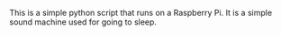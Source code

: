 This is a simple python script that runs on a Raspberry Pi.
It is a simple sound machine used for going to sleep.
